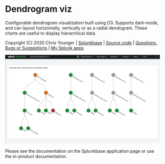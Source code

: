 # **Dendrogram viz**

Configurable dendrogram visualization built using D3. Supports dark-mode, and can layout horizontally, vertically or as a radial dendogram. These charts are useful to display hierarchical data.


Copyright (C) 2020 Chris Younger | <a href="https://splunkbase.splunk.com/app/5153/">Splunkbase</a> | [Source code](https://github.com/ChrisYounger/dendrogram_viz) |  [Questions, Bugs or Suggestions](https://answers.splunk.com/app/questions/5153.html) | [My Splunk apps](https://splunkbase.splunk.com/apps/#/author/chrisyoungerjds)


![screenshot](https://raw.githubusercontent.com/ChrisYounger/dendrogram_viz/master/appserver/static/demo.png)

Please see the documentation on the Splunkbase application page or use the in-product documentation.
